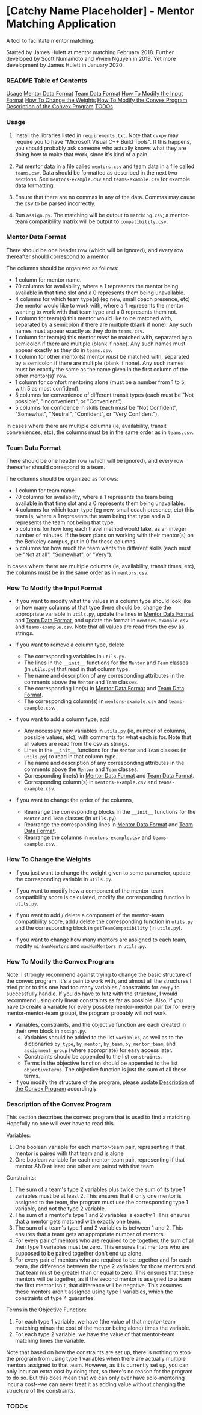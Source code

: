 # [Catchy Name Placeholder] - Mentor Matching Application
A tool to facilitate mentor matching.

Started by James Hulett at mentor matching February 2018.
Further developed by Scott Numamoto and Vivien Nguyen in 2019.
Yet more development by James Hulett in January 2020.

### README Table of Contents
[Usage](#usage)
[Mentor Data Format](#mentor-data-format)
[Team Data Format](#team-data-format)
[How To Modify the Input Format](#how-to-modify-the-input-format)
[How To Change the Weights](#how-to-change-the-weights)
[How To Modify the Convex Program](#how-to-modify-the-convex-program)
[Description of the Convex Program](#description-of-the-convex-program)
[TODOs](#todos)


### Usage
1. Install the libraries listed in `requirements.txt`.  Note that `cvxpy` may require you to have "Microsoft Visual C++ Build Tools".  If this happens, you should probably ask someone who actually knows what they are doing how to make that work, since it's kind of a pain.

2. Put mentor data in a file called `mentors.csv` and team data in a file called `teams.csv`.  Data should be formatted as described in the next
two sections.  See `mentors-example.csv` and `teams-example.csv` for example data formatting.

3. Ensure that there are no commas in any of the data.  Commas may cause the csv to be parsed incorrectly.

4. Run `assign.py`.  The matching will be output to `matching.csv`; a mentor-team compatibility matrix will be output to `compatibility.csv`.


### Mentor Data Format
There should be one header row (which will be ignored), and every row thereafter should correspond to a mentor.

The columns should be organized as follows:
* 1 column for mentor name.
* 70 columns for availability, where a 1 represents the mentor being available in that time slot and a 0 represents them being unavailable.
* 4 columns for which team type(s) (eg new, small coach presence, etc) the mentor would like to work with, where a 1 represents the mentor wanting to work with that team type and a 0 represents them not.
* 1 column for team(s) this mentor would like to be matched with, separated by a semicolon if there are multiple (blank if none).  Any such names must appear exactly as they do in `teams.csv`.
* 1 column for team(s) this mentor *must* be matched with, separated by a semicolon if there are multiple (blank if none).  Any such names must appear exactly as they do in `teams.csv`.
* 1 column for other mentor(s) mentor *must* be matched with, separated by a semicolon if there are multiple (blank if none).  Any such names must be exactly the same as the name given in the first column of the other mentor(s)' row.
* 1 column for comfort mentoring alone (must be a number from 1 to 5, with 5 as most confident).
* 5 columns for convenience of different transit types (each must be "Not possible", "Inconvenient", or "Convenient").
* 5 columns for confidence in skills (each must be "Not Confident", "Somewhat", "Neutral", "Confident", or "Very Confident").

In cases where there are multiple columns (ie, availability, transit conveniences, etc), the columns must be in the same order as in `teams.csv`.


### Team Data Format
There should be one header row (which will be ignored), and every row thereafter should correspond to a team.

The columns should be organized as follows:
* 1 column for team name.
* 70 columns for availability, where a 1 represents the team being available in that time slot and a 0 represents them being unavailable.
* 4 columns for which team type (eg new, small coach presence, etc) this team is, where a 1 represents the team being that type and a 0 represents the team not being that type.
* 5 columns for how long each travel method would take, as an integer number of minutes.  If the team plans on working with their mentor(s) on the Berkeley campus, put in 0 for these columns.
* 5 columns for how much the team wants the different skills (each must be "Not at all", "Somewhat", or "Very").

In cases where there are multiple columns (ie, availability, transit times, etc), the columns must be in the same order as in `mentors.csv`.


### How To Modify the Input Format
* If you want to modify what the values in a column type should look like or how many columns of that type there should be, change the appropriate variable in `utils.py`, update the lines in [Mentor Data Format](#mentor-data-format) and [Team Data Format](#team-data-format), and update the format in `mentors-example.csv` and `teams-example.csv`.  Note that all values are read from the csv as strings.

* If you want to remove a column type, delete
	* The corresponding variables in `utils.py`.
	* The lines in the `__init__` functions for the `Mentor` and `Team` classes (in `utils.py`) that read in that column type.
	* The name and description of any corresponding attributes in the comments above the `Mentor` and `Team` classes.
	* The corresponding line(s) in [Mentor Data Format](#mentor-data-format) and [Team Data Format](#team-data-format).
	* The corresponding column(s) in `mentors-example.csv` and `teams-example.csv`.

* If you want to add a column type, add
	* Any necessary new variables in `utils.py` (ie, number of columns, possible values, etc), with comments for what each is for.  Note that all values are read from the csv as strings.
	* Lines in the `__init__` functions for the `Mentor` and `Team` classes (in `utils.py`) to read in that column type.
	* The name and description of any corresponding attributes in the comments above the `Mentor` and `Team` classes.
	* Corresponding line(s) in [Mentor Data Format](#mentor-data-format) and [Team Data Format](#team-data-format).
	* Corresponding column(s) in `mentors-example.csv` and `teams-example.csv`.

* If you want to change the order of the columns,
	* Rearrange the corresponding blocks in the `__init__` functions for the `Mentor` and `Team` classes (in `utils.py`).
	* Rearrange the corresponding lines in [Mentor Data Format](#mentor-data-format) and [Team Data Format](#team-data-format).
	* Rearrange the columns in `mentors-example.csv` and `teams-example.csv`.


### How To Change the Weights
* If you just want to change the weight given to some parameter, update the corresponding variable in `utils.py`.

* If you want to modify how a component of the mentor-team compatibility score is calculated, modify the corresponding function in `utils.py`.

* If you want to add / delete a component of the mentor-team compatibility score, add / delete the corresponding function in `utils.py` and the corresponding block in `getTeamCompatibility` (in `utils.py`).

* If you want to change how many mentors are assigned to each team, modify `minNumMentors` and `maxNumMentors` in `utils.py`.


### How To Modify the Convex Program
Note: I strongly recommend against trying to change the basic structure of the convex program.  It's a pain to work with, and almost all the structures I tried prior to this one had too many variables / constraints for `cvxpy` to successfully handle.  If you do have to futz with the structure, I would recommend using only linear constraints as far as possible.  Also, if you have to create a variable for every possible mentor-mentor pair (or for every mentor-mentor-team group), the program probably will not work.

* Variables, constraints, and the objective function are each created in their own block in `assign.py`.
	* Variables should be added to the list `variables`, as well as to the dictionaries `by_type`, `by_mentor`, `by_team`, `by_mentor_team`, and `assignment_group` (where appropriate) for easy access later.
	* Constraints should be appended to the list `constraints`.
	* Terms in the objective function should be appended to the list `objectiveTerms`.  The objective function is just the sum of all these terms.
* If you modify the structure of the program, please update [Description of the Convex Program](#description-of-the-convex-program) accordingly.


### Description of the Convex Program
This section describes the convex program that is used to find a matching.  Hopefully no one will ever have to read this.

Variables:
1. One boolean variable for each mentor-team pair, representing if that mentor is paired with that team and is alone
2. One boolean variable for each mentor-team pair, representing if that mentor AND at least one other are paired with that team

Constraints:
1. The sum of a team's type 2 variables plus twice the sum of its type 1 variables must be at least 2.  This ensures that if only one mentor is assigned to the team, the program must use the corresponding type 1 variable, and not the type 2 variable.
2. The sum of a mentor's type 1 and 2 variables is exactly 1.  This ensures that a mentor gets matched with exactly one team.
3. The sum of a team's type 1 and 2 variables is between 1 and 2.  This ensures that a team gets an appropriate number of mentors.
4. For every pair of mentors who are required to be together, the sum of all their type 1 variables must be zero.  This ensures that mentors who are supposed to be paired together don't end up alone.
5. For every pair of mentors who are required to be together and for each team, the difference between the type 2 variables for those mentors and that team must be greater than or equal to zero.  This ensures that these mentors will be together, as if the second mentor is assigned to a team the first mentor isn't, that difference will be negative.  This assumes these mentors aren't assigned using type 1 variables, which the constraints of type 4 guarantee.

Terms in the Objective Function:
1. For each type 1 variable, we have (the value of that mentor-team matching minus the cost of the mentor being alone) times the variable.
2. For each type 2 variable, we have the value of that mentor-team matching times the variable.

Note that based on how the constraints are set up, there is nothing to stop the program from using type 1 variables when there are actually multiple mentors assigned to that team.  However, as it is currently set up, you can only incur an extra cost by doing that, so there's no reason for the program to do so.  But this does mean that we can only ever have solo-mentoring incur a cost--we can never treat it as adding value without changing the structure of the constraints.


### TODOs
